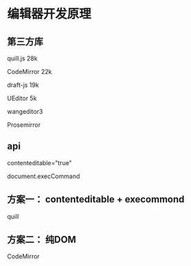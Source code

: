 # 编辑器开发原理

## 第三方库

quill.js 28k

CodeMirror 22k

draft-js 19k

UEditor 5k

wangeditor3

Prosemirror

## api

contenteditable="true"

document.execCommand

## 方案一： contenteditable + execommond

quill

## 方案二： 纯DOM

CodeMirror
